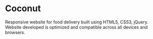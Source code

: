 # Coconut
Responsive website for food delivery built using HTML5, CSS3, jQuery. Website developed is optimized and compatible across all devices and browsers.

